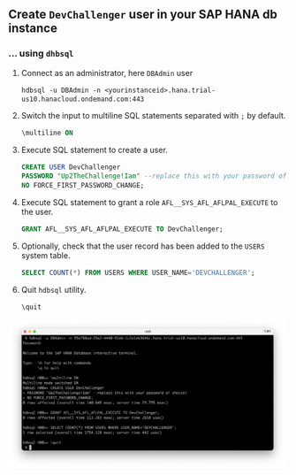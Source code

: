 ## Create `DevChallenger` user in your SAP HANA db instance

### ... using `dhbsql`

1. Connect as an administrator, here `DBAdmin` user
    ```Shell
    hdbsql -u DBAdmin -n <yourinstanceid>.hana.trial-us10.hanacloud.ondemand.com:443
    ```

2. Switch the input to multiline SQL statements separated with `;` by default.
    ```SQL
    \multiline ON
    ```

3. Execute SQL statement to create a user.
    ```SQL
    CREATE USER DevChallenger 
    PASSWORD "Up2TheChallenge!Iam" --replace this with your password of choice!
    NO FORCE_FIRST_PASSWORD_CHANGE;
    ```

4. Execute SQL statement to grant a role `AFL__SYS_AFL_AFLPAL_EXECUTE` to the user. 
    ```SQL
    GRANT AFL__SYS_AFL_AFLPAL_EXECUTE TO DevChallenger;
    ```

5. Optionally, check that the user record has been added to the `USERS` system table.
    ```SQL
    SELECT COUNT(*) FROM USERS WHERE USER_NAME='DEVCHALLENGER';
    ```

6. Quit `hdbsql` utility.
    ```SQL
    \quit
    ```

![Create a DB user called DEVCHALLENGER](CreateDevChallenger.png)